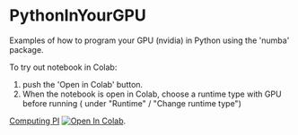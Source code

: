 # PythonInYourGPU
Examples of how to program your GPU (nvidia) in Python using the 'numba' package.

To try out notebook in Colab: 
1) push the 'Open in Colab' button.
2) When the notebook is open in Colab, choose a runtime type with GPU before running ( under "Runtime" / "Change runtime type")

[Computing PI](pi3.ipynb)  [<img src="https://colab.research.google.com/assets/colab-badge.svg" alt="Open In Colab"/>](https://colab.research.google.com/github/ThomasBechSchroeder/PythonInYourGPU/blob/main/pi3.ipynb).
